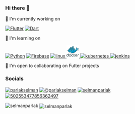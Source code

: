 ### Hi there 👋

🚀  I'm currently working on

<p align="left">
<a href="https://flutter.dev/" target="_blank" rel="noreferrer"><img src="https://raw.githubusercontent.com/danielcranney/readme-generator/main/public/icons/skills/flutter-colored.svg" width="32" height="32" alt="Flutter" /></a>
<a href="https://dart.dev/" target="_blank" rel="noreferrer"><img src="https://raw.githubusercontent.com/danielcranney/readme-generator/main/public/icons/skills/dart-colored.svg" width="32" height="32" alt="Dart" /></a>
</p>

🧠  I'm learning on

<p align="left">
<a href="https://www.python.org/" target="_blank" rel="noreferrer"><img src="https://raw.githubusercontent.com/danielcranney/readme-generator/main/public/icons/skills/python-colored.svg" width="40" height="40" alt="Python" /></a>
<a href="https://firebase.google.com/" target="_blank" rel="noreferrer"><img src="https://raw.githubusercontent.com/danielcranney/readme-generator/main/public/icons/skills/firebase-colored.svg" width="40" height="40" alt="Firebase" /></a>
<a href="https://www.linux.org/" target="_blank" rel="noreferrer"> <img src="https://www.svgrepo.com/show/184138/linux.svg" alt="linux" width="40" height="40" </a>
<a href="https://www.docker.com/" target="_blank" rel="noreferrer"> <img src="https://raw.githubusercontent.com/devicons/devicon/master/icons/docker/docker-original-wordmark.svg" alt="docker" width="40" height="40"/> </a>
<a href="https://kubernetes.io" target="_blank" rel="noreferrer"> <img src="https://www.vectorlogo.zone/logos/kubernetes/kubernetes-icon.svg" alt="kubernetes" width="40" height="40"/> </a> 
<a href="https://www.jenkins.io" target="_blank" rel="noreferrer"> <img src="https://www.vectorlogo.zone/logos/jenkins/jenkins-icon.svg" alt="jenkins" width="40" height="40"/> </a> 
</p>

🤝  I'm open to collaborating on Futter projects

### Socials

<p align="left">
<a href="https://linkedin.com/in/parlakselman" target="blank"><img align="center" src="https://raw.githubusercontent.com/rahuldkjain/github-profile-readme-generator/master/src/images/icons/Social/linked-in-alt.svg" alt="parlakselman" height="30" width="40" /></a>
<a href="https://medium.com/@parlakselman" target="blank"><img align="center" src="https://raw.githubusercontent.com/rahuldkjain/github-profile-readme-generator/master/src/images/icons/Social/medium.svg" alt="@parlakselman" height="30" width="40" /></a>
<a href="https://www.hackerrank.com/selmanparlak" target="blank"><img align="center" src="https://raw.githubusercontent.com/rahuldkjain/github-profile-readme-generator/master/src/images/icons/Social/hackerrank.svg" alt="selmanparlak" height="30" width="40" /></a>
<a href="https://discord.com/users/502553477856362497" target="blank"><img align="center" src="https://raw.githubusercontent.com/rahuldkjain/github-profile-readme-generator/master/src/images/icons/Social/discord.svg" alt="502553477856362497" height="30" width="40" /></a>
</p>

<p><img align="left" src="https://github-readme-stats.vercel.app/api/top-langs?username=selmanparlak&show_icons=true&theme=tokyonight&locale=en&layout=compact" alt="selmanparlak" /></p>
<p>&nbsp;<img align="center" src="https://github-readme-stats.vercel.app/api?username=selmanparlak&show_icons=true&theme=tokyonight&locale=en" alt="selmanparlak" /></p>

